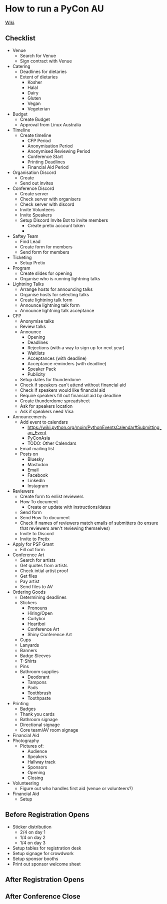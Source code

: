# How to run a PyCon AU

[Wiki](https://github.com/pyconau/howto/wiki).

## Checklist

- Venue
    - Search for Venue
    - Sign contract with Venue
- Catering
    - Deadlines for dietaries
    - Extent of dietaries
        - Kosher
        - Halal
        - Dairy
        - Gluten
        - Vegan
        - Vegeterian
- Budget
    - Create Budget
    - Approval from Linux Australia
- Timeline
    - Create timeline
        - CFP Period
        - Anonymisation Period
        - Anonymised Reviewing Period
        - Conference Start
        - Printing Deadlines
        - Financial Aid Period
- Organisation Discord
    - Create
    - Send out invites
- Conference Discord
    - Create server
    - Check server with organisers
    - Check server with discord
    - Invite Volunteers
    - Invite Speakers
    - Setup Discord Invite Bot to invite members
        - Create pretix account token
        - 
- Saftey Team
    - Find Lead
    - Create form for members
    - Send form for members
- Ticketing
    - Setup Pretix
- Program
    - Create slides for opening
    - Organise who is running lightning talks
- Lightning Talks
    - Arrange hosts for announcing talks
    - Organise hosts for selecting talks
    - Create lightning talk form
    - Announce lightning talk form
    - Announce lightning talk acceptance
- CFP
    - Anonymise talks
    - Review talks
    - Announce
        - Opening
        - Deadlines
        - Rejections (with a way to sign up for next year)
        - Waitlists
        - Acceptances (with deadline)
        - Acceptance reminders (with deadline)
        - Speaker Pack
        - Publicity
    - Setup dates for thunderdome
    - Check if speakers can't attend without financial aid
    - Check if speakers would like financial aid
    - Require speakers fill out financial aid by deadline
    - Create thunderdome spreadsheet
    - Ask for speakers location
    - Ask if speakers need Visa
- Announcements
    - Add event to calendars
        - https://wiki.python.org/moin/PythonEventsCalendar#Submitting_an_Event
        - PyConAsia
        - TODO: Other Calendars 
    - Email mailing list
    - Posts on
        - Bluesky
        - Mastodon
        - Email
        - Facebook
        - LinkedIn
        - Instagram
- Reviewers
    - Create form to enlist reviewers
    - How To document
        - Create or update with instructions/dates
    - Send form
    - Send How To document
    - Check if names of reviewers match emails of submitters (to ensure that reviewers aren't reviewing themselves)
    - Invite to Discord
    - Invite to Pretix
- Apply for PSF Grant
    - Fill out form
- Conference Art
    - Search for artists
    - Get quotes from artists
    - Check intial artist proof
    - Get files
    - Pay artist
    - Send files to AV
- Ordering Goods
    - Determining deadlines
    - Stickers
        - Pronouns
        - Hiring/Open
        - Curlyboi
        - Heartboi
        - Conference Art
        - Shiny Conference Art
    - Cups
    - Lanyards
    - Banners
    - Badge Sleeves
    - T-Shirts
    - Pins
    - Bathroom supplies
        - Deodorant
        - Tampons
        - Pads
        - Toothbrush
        - Toothpaste
- Printing
    - Badges
    - Thank you cards
    - Bathroom signage
    - Directional signage
    - Core team/AV room signage
- Financial Aid
- Photography
    - Pictures of:
        - Audience
        - Speakers
        - Hallway track
        - Sponsors
        - Opening
        - Closing
- Volunteering
    - Figure out who handles first aid (venue or volunteers?)
- Financial Aid
    - Setup

## Before Registration Opens
- Sticker distribution
    - 2/4 on day 1
    - 1/4 on day 2
    - 1/4 on day 3
- Setup tables for registration desk
- Setup signage for crowdwork
- Setup sponsor booths
- Print out sponsor welcome sheet
## After Registration Opens
## After Conference Close
